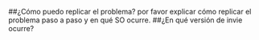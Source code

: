 ##¿Cómo puedo replicar el problema?
por favor explicar cómo replicar el problema paso a paso y en qué SO ocurre.
##¿En qué versión de invie ocurre?
